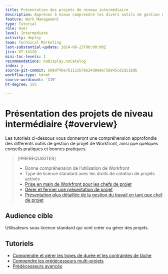 ```yaml
---
title: Présentation des projets de niveau intermédiaire
description: Apprenez à mieux comprendre les divers outils de gestion de projet de Workfront, ainsi que quelques conseils pratiques et bonnes pratiques.
feature: Work Management
type: Tutorial
role: User
level: Intermediate
activity: deploy
team: Technical Marketing
last-substantial-update: 2024-08-23T00:00:00Z
jira: KT-14120
mini-toc-levels: 1
recommendations: noDisplay,noCatalog
index: y
source-git-commit: 609df4be7b1115b7b624d9e8e758845cd2a51bdb
workflow-type: tm+mt
source-wordcount: '119'
ht-degree: 15%

---
```



# Présentation des projets de niveau intermédiaire {#overview}

Les tutoriels ci-dessous vous donneront une compréhension approfondie des différents outils de gestion de projet de Workfront, ainsi que quelques conseils pratiques et bonnes pratiques.

>[!PREREQUISITES]
>
>* Bonne compréhension de l’utilisation de Workfront
>* Type de licence standard avec les droits de création de projets activés
>* [Prise en main de Workfront pour les chefs de projet ](https://experienceleague.adobe.com/?recommended=Workfront-U-1-2022.1.planners)
>* [Gérer et fermer une présentation de projet](https://experienceleague.adobe.com/?recommended=Workfront-U-1-2022.2.planners)
>* [Présentation plus détaillée de la gestion du travail en tant que chef de projet](https://experienceleague.adobe.com/?recommended=Workfront-U-1-2022.3.planners)

## Audience cible

Utilisateurs sous licence standard qui vont créer ou gérer des projets.

## Tutoriels

* [Comprendre et gérer les types de durée et les contraintes de tâche](understand-and-manage-duration-types-and-task-constraints.md)
* [Compendre les prédécesseurs multi-projets](understand-cross-project-predecessors.md)
* [Prédécesseurs avancés](advanced-predecessors.md)
